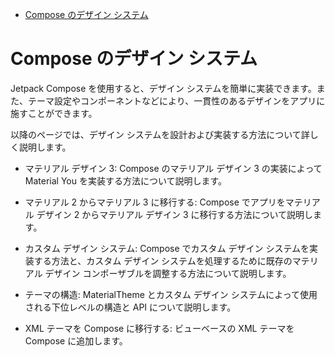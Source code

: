 - [Compose のデザイン システム](#compose-のデザイン-システム)


# Compose のデザイン システム

Jetpack Compose を使用すると、デザイン システムを簡単に実装できます。また、テーマ設定やコンポーネントなどにより、一貫性のあるデザインをアプリに施すことができます。

以降のページでは、デザイン システムを設計および実装する方法について詳しく説明します。

- マテリアル デザイン 3: Compose のマテリアル デザイン 3 の実装によって Material You を実装する方法について説明します。

- マテリアル 2 からマテリアル 3 に移行する: Compose でアプリをマテリアル デザイン 2 からマテリアル デザイン 3 に移行する方法について説明します。

- カスタム デザイン システム: Compose でカスタム デザイン システムを実装する方法と、カスタム デザイン システムを処理するために既存のマテリアル デザイン コンポーザブルを調整する方法について説明します。

- テーマの構造: MaterialTheme とカスタム デザイン システムによって使用される下位レベルの構造と API について説明します。

- XML テーマを Compose に移行する: ビューベースの XML テーマを Compose に追加します。



